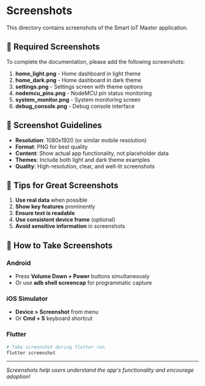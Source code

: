 # Screenshots

This directory contains screenshots of the Smart IoT Master application.

## 📱 Required Screenshots

To complete the documentation, please add the following screenshots:

1. **home_light.png** - Home dashboard in light theme
2. **home_dark.png** - Home dashboard in dark theme  
3. **settings.png** - Settings screen with theme options
4. **nodemcu_pins.png** - NodeMCU pin status monitoring
5. **system_monitor.png** - System monitoring screen
6. **debug_console.png** - Debug console interface

## 📐 Screenshot Guidelines

- **Resolution**: 1080x1920 (or similar mobile resolution)
- **Format**: PNG for best quality
- **Content**: Show actual app functionality, not placeholder data
- **Themes**: Include both light and dark theme examples
- **Quality**: High-resolution, clear, and well-lit screenshots

## 🎯 Tips for Great Screenshots

1. **Use real data** when possible
2. **Show key features** prominently
3. **Ensure text is readable**
4. **Use consistent device frame** (optional)
5. **Avoid sensitive information** in screenshots

## 📱 How to Take Screenshots

### Android
- Press **Volume Down + Power** buttons simultaneously
- Or use **adb shell screencap** for programmatic capture

### iOS Simulator
- **Device > Screenshot** from menu
- Or **Cmd + S** keyboard shortcut

### Flutter
```bash
# Take screenshot during flutter run
flutter screenshot
```

---

*Screenshots help users understand the app's functionality and encourage adoption!*
